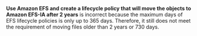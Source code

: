 **Use Amazon EFS and create a lifecycle policy that will move the objects to Amazon EFS-IA after 2 years** is incorrect because the maximum days of EFS lifecycle policies is only up to 365 days. Therefore, it still does not meet the requirement of moving files older than 2 years or 730 days.